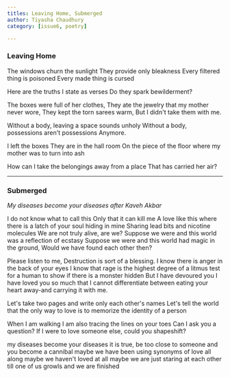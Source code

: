 ```yaml
---
titles: Leaving Home, Submerged 
author: Tiyasha Chaudhury
category: [issue6, poetry] 

---
```


### Leaving Home 

The windows churn the sunlight
They provide only bleakness
Every filtered thing is poisoned
Every made thing is  cursed 

Here are the truths I state as verses
Do they spark bewilderment?

The boxes were full of her clothes,
They ate the jewelry that my mother never wore,
They kept the torn sarees warm,
But I didn't take them with me.

Without a body, leaving a space sounds unholy
Without a body, possessions aren't possessions
Anymore.

I left the boxes
They are in the hall room
On the piece of the floor where my mother was to turn into ash

How can I take the belongings away from a place
That has carried her air?

***

### Submerged 

_My diseases become your diseases
after Kaveh Akbar_

I do not know what to call this
Only that it can kill me
A love like this where there is a latch of your soul hiding in mine
Sharing lead bits and nicotine molecules
We are not truly alive, are we?
Suppose we were and this world was a
reflection of ecstasy
Suppose we were and this world had magic in the ground,
Would we have found each other then?

Please listen to me,
Destruction is sort of a blessing.
I know there is anger in the back of your eyes
I know that rage is the highest degree of a litmus test for a human to show if there is a monster hidden
But I have devoured you
I have loved you so much that I cannot differentiate between eating your heart away-and carrying it with me.

Let's take two pages and write only each other's names
Let's tell the world that the only way to love is to memorize the identity of a person

When I am walking I am also tracing the lines on your toes
Can I ask you a question?
If I were to love someone else, could you shapeshift?

my diseases become your diseases
it is true, be too close to someone and you become a cannibal
maybe we have been using synonyms of love all along
maybe we haven't loved at all
maybe we are just staring at each other
till one of us growls and we are finished



